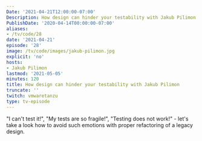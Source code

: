 ```yaml
---
Date: '2021-04-21T12:00:00-07:00'
Description: How design can hinder your testability with Jakub Pilimon
PublishDate: '2020-04-14T00:00:00-07:00'
aliases:
- /tv/code/28
date: '2021-04-21'
episode: '28'
image: /tv/code/images/jakub-pilimon.jpg
explicit: 'no'
hosts:
- Jakub Pilimon
lastmod: '2021-05-05'
minutes: 120
title: How design can hinder your testability with Jakub Pilimon
truncate: ''
twitch: vmwaretanzu
type: tv-episode
---
```


"I can't test it!", "My tests are so fragile!", "Testing does not work!" - let's take a look how to avoid such emotions with proper refactoring of a legacy design.